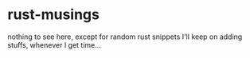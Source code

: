 # rust-musings
nothing to see here, except for random rust snippets
I'll keep on adding stuffs, whenever I get time...